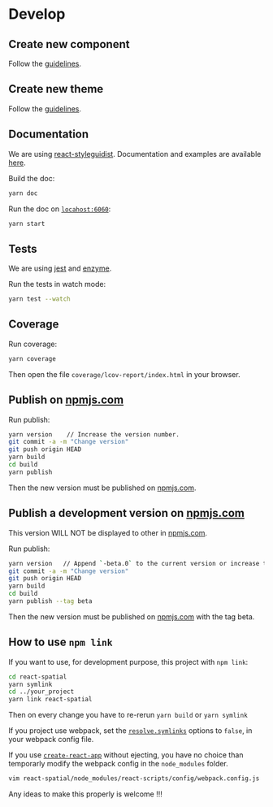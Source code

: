 # Develop

## Create new component

Follow the [guidelines](https://github.com/geops/react-spatial/tree/master/src/components).

## Create new theme

Follow the [guidelines](https://github.com/geops/react-spatial/tree/master/src/themes).

## Documentation

We are using [react-styleguidist](https://react-styleguidist.js.org/).
Documentation and examples are available [here](https://react-spatial.geops.de/).

Build the doc:

```bash
yarn doc
```

Run the doc on [`locahost:6060`](http://locahost:6060/):

```bash
yarn start
```

## Tests

We are using [jest]([https://react-styleguidist.js.org/](https://jestjs.io/docs/en/getting-started.html)) and [enzyme]([https://github.com/airbnb/enzyme](https://airbnb.io/enzyme/)).

Run the tests in watch mode:

```bash
yarn test --watch
```

## Coverage

Run coverage:

```bash
yarn coverage
```

Then open the file `coverage/lcov-report/index.html` in your browser.

## Publish on [npmjs.com](https://www.npmjs.com/package/react-spatial)

Run publish:

```bash
yarn version    // Increase the version number.
git commit -a -m "Change version"
git push origin HEAD
yarn build
cd build
yarn publish
```

Then the new version must be published on [npmjs.com](https://www.npmjs.com/package/react-spatial).

## Publish a development version on [npmjs.com](https://www.npmjs.com/package/react-spatial)

This version WILL NOT be displayed to other in [npmjs.com](https://www.npmjs.com/package/react-spatial).

Run publish:

```bash
yarn version   // Append `-beta.0` to the current version or increase the beta number.
git commit -a -m "Change version"
git push origin HEAD
yarn build
cd build
yarn publish --tag beta
```

Then the new version must be published on [npmjs.com](https://www.npmjs.com/package/react-spatial) with the tag beta.

## How to use `npm link`

If you want to use, for development purpose, this project with `npm link`:

```bash
cd react-spatial
yarn symlink
cd ../your_project
yarn link react-spatial
```

Then on every change you have to re-rerun `yarn build` or `yarn symlink`

If you project use webpack, set the [`resolve.symlinks`](https://webpack.js.org/configuration/resolve/#resolve-symlinks) options to `false`, in your webpack config file.

If you use [`create-react-app`](https://github.com/facebook/create-react-app) without ejecting, you have no choice than temporarly modify the webpack config in the `node_modules` folder.

```bash
vim react-spatial/node_modules/react-scripts/config/webpack.config.js
```

Any ideas to make this properly is welcome !!!